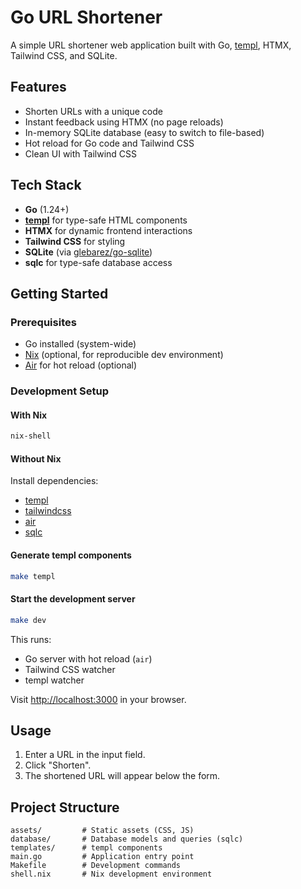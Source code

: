 # Go URL Shortener

A simple URL shortener web application built with Go, [templ](https://templ.guide/), HTMX, Tailwind CSS, and SQLite.

## Features

- Shorten URLs with a unique code
- Instant feedback using HTMX (no page reloads)
- In-memory SQLite database (easy to switch to file-based)
- Hot reload for Go code and Tailwind CSS
- Clean UI with Tailwind CSS

## Tech Stack

- **Go** (1.24+)
- **[templ](https://templ.guide/)** for type-safe HTML components
- **HTMX** for dynamic frontend interactions
- **Tailwind CSS** for styling
- **SQLite** (via [glebarez/go-sqlite](https://github.com/glebarez/go-sqlite))
- **sqlc** for type-safe database access

## Getting Started

### Prerequisites

- Go installed (system-wide)
- [Nix](https://nixos.org/download.html) (optional, for reproducible dev environment)
- [Air](https://github.com/cosmtrek/air) for hot reload (optional)

### Development Setup

#### With Nix

```sh
nix-shell
```

#### Without Nix

Install dependencies:
- [templ](https://templ.guide/docs/getting-started/)
- [tailwindcss](https://tailwindcss.com/docs/installation)
- [air](https://github.com/cosmtrek/air)
- [sqlc](https://docs.sqlc.dev/en/latest/overview/install.html)

#### Generate templ components

```sh
make templ
```

#### Start the development server

```sh
make dev
```

This runs:
- Go server with hot reload (`air`)
- Tailwind CSS watcher
- templ watcher

Visit [http://localhost:3000](http://localhost:3000) in your browser.

## Usage

1. Enter a URL in the input field.
2. Click "Shorten".
3. The shortened URL will appear below the form.

## Project Structure

```
assets/         # Static assets (CSS, JS)
database/       # Database models and queries (sqlc)
templates/      # templ components
main.go         # Application entry point
Makefile        # Development commands
shell.nix       # Nix development environment
```